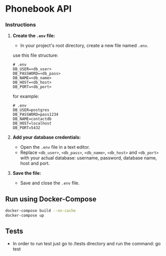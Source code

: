 # Phonebook API


### Instructions

1. **Create the `.env` file:**
   - In your project's root directory, create a new file named `.env`. 

   use this file structure:
    ```
    # .env
    DB_USER=<db_user>
    DB_PASSWORD=<db_pass>
    DB_NAME=<db_name>
    DB_HOST=<db_host>
    DB_PORT=<db_port>
    ```
    for example:
   ```
   # .env
   DB_USER=postgres
   DB_PASSWORD=pass1234
   DB_NAME=contactdb
   DB_HOST=localhost
   DB_PORT=5432
   ```
   
2. **Add your database credentials:**
   - Open the `.env` file in a text editor.
   - Replace `<db_user>`, `<db_pass>`, `<db_name>`, `<db_host>` and `<db_port>`
     with your actual database: username, password, database name, host and port.

3. **Save the file:**
   - Save and close the `.env` file.


## Run using Docker-Compose

```bash
docker-compose build --no-cache
docker-compose up
```


## Tests
- In order to run test just go to /tests directory and run the command: go test
